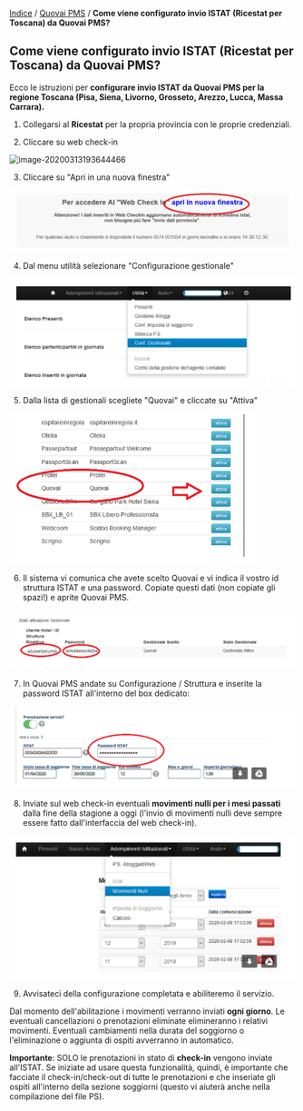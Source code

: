 [Indice](index.html) / [Quovai PMS](quovai-pms-it.md) / **Come viene configurato invio ISTAT (Ricestat per Toscana) da Quovai PMS?**

## Come viene configurato invio ISTAT (Ricestat per Toscana) da Quovai PMS?

Ecco le istruzioni per **configurare invio ISTAT da Quovai PMS per la regione Toscana (Pisa, Siena, Livorno, Grosseto, Arezzo, Lucca, Massa Carrara).**

1) Collegarsi al **Ricestat** per la propria provincia con le proprie credenziali.

2) Cliccare su web check-in

![image-20200313193644466](C:\Users\annem\AppData\Roaming\Typora\typora-user-images\image-20200313193644466.png)

3) Cliccare su "Apri in una nuova finestra"

![image-20200313193813001](images/image-20200313193813001.png)

4) Dal menu utilità selezionare "Configurazione gestionale"

![image-20200313193914604](images/image-20200313193914604.png)

5) Dalla lista di gestionali scegliete "Quovai" e cliccate su "Attiva"

![image-20200313193942743](images/image-20200313193942743.png)

6) Il sistema vi comunica che avete scelto Quovai e vi indica il vostro id struttura ISTAT e una password. Copiate questi dati (non copiate gli spazi!) e aprite Quovai PMS.

![image-20200313194013429](images/image-20200313194013429.png)

7) In Quovai PMS andate su Configurazione / Struttura e inserite la password ISTAT all'interno del box dedicato:

![image-20200313194042150](images/image-20200313194042150.png)

8) Inviate sul web check-in eventuali **movimenti nulli per i mesi passati** dalla fine della stagione a oggi (l'invio di movimenti nulli deve sempre essere fatto dall'interfaccia del web check-in).

![image-20200313194115306](images/image-20200313194115306.png)

9) Avvisateci della configurazione completata e abiliteremo il servizio.

Dal momento dell'abilitazione i movimenti verranno inviati **ogni giorno**. Le eventuali cancellazioni o prenotazioni eliminate elimineranno i relativi movimenti. Eventuali cambiamenti nella durata del soggiorno o l'eliminazione o aggiunta di ospiti avverranno in automatico.

**Importante**: SOLO le prenotazioni in stato di **check-in** vengono inviate all'ISTAT. Se iniziate ad usare questa funzionalità, quindi, è importante che facciate il check-in/check-out di tutte le prenotazioni e che inseriate gli ospiti all'interno della sezione soggiorni (questo vi aiuterà anche nella compilazione del file PS).